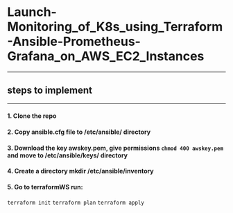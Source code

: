 # Launch-Monitoring_of_K8s_using_Terraform-Ansible-Prometheus-Grafana_on_AWS_EC2_Instances #


- - - -

## steps to implement ##
----


#### 1. Clone the repo ####
#### 2. Copy ansible.cfg file to /etc/ansible/ directory ####
#### 3. Download the key awskey.pem, give permissions `chmod 400 awskey.pem` and move to /etc/ansible/keys/ directory  ####
#### 4. Create a directory mkdir /etc/ansible/inventory #####
#### 5. Go to terraformWS run: ####
`terraform init`
`terraform plan`
`terraform apply`




